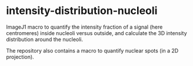 # intensity-distribution-nucleoli
ImageJ1 macro to quantify the intensity fraction of a signal (here centromeres) inside nucleoli versus outside, and calculate the 3D intensity distribution around the nucleoli.

The repository also contains a macro to quantify nuclear spots (in a 2D projection).
